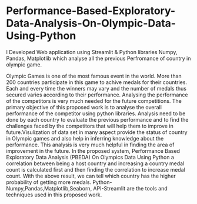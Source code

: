 # Performance-Based-Exploratory-Data-Analysis-On-Olympic-Data-Using-Python
I Developed  Web application using Streamlit &  Python libraries Numpy, Pandas, Matplotlib  which analyse all the previous Perfromance of country in olympic game.

Olympic Games is one of the most famous event in the world. More than 200 countries         participate in this game to achive medals for their countries. Each and every time the winners may vary and the number of medals thus secured varies according to their performance. Analysing the performance of the competitors is very much needed for the future competitions. The primary objective of this proposed work is to analyse the overall performance of the competitor using python libraries. Analysis need to be done by each country to evaluate the previous performance and to find the challenges faced by the competitors that will help them to improve in future.Visulization of data set in many aspect provide the status of country in Olympic games and also help in inferring knowledge about the performance. This analysis is very much helpful in finding the area of improvement in the future. In the proposed system, Performance Based Exploratory Data Analysis (PBEDA) On Olympics Data Using Python a correlation between being a host country and increasing a country medal count is calculated first and then finding the correlation to increase medal count. With the above result, we can tell which country has the higher probability of getting more medals. Python-Numpy,Pandas,Matplotlib,Seaborn, API-Streamlit are the tools and techniques used in this proposed work.
